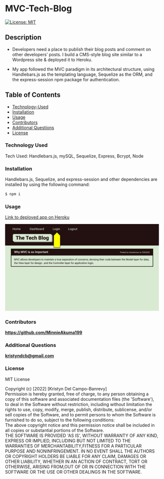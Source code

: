 # MVC-Tech-Blog

[![License: MIT](https://img.shields.io/badge/License-MIT-yellow.svg)](https://opensource.org/licenses/MIT)

## Description

- Developers need a place to publish their blog posts and comment on other developers’ posts. I build a CMS-style blog site similar to a Wordpress site & deployed it to Heroku.

- My app followed the MVC paradigm in its architectural structure, using Handlebars.js as the templating language, Sequelize as the ORM, and the express-session npm package for authentication.

## Table of Contents

- [Technology-Used](#technology-used)
- [Installation](#installation)
- [Usage](#usage)
- [Contributors](#contributors)
- [Additional Questions](#additional-questions)
- [License](#license)

### Technology Used

Tech Used: Handlebars.js, mySQL, Sequelize, Express, Bcrypt, Node

### Installation

Handlebars.js, Sequelize, and express-session and other dependencies are installed by using the following command:

```md
$ npm i
```

### Usage

[Link to deployed app on Heroku](https://arcane-coast-02762.herokuapp.com/)

![alt text](Assets/14-mvc-homework-demo-01.gif)

### Contributors

**https://github.com/MinnieAkuma199**


### Additional Questions

**kristyndcb@gmail.com**

### License

MIT License

Copyright (c) [2022] [Kristyn Del Campo-Banrevy]<br /> Permission is hereby granted, free of charge, to any person obtaining a copy of this software and associated documentation files (the 'Software'), to deal in the Software without restriction, including without limitation the rights to use, copy, modify, merge, publish, distribute, sublicense, and/or sell copies of the Software, and to permit persons to whom the Software is furnished to do so, subject to the following conditions:<br />The above copyright notice and this permission notice shall be included in all copies or substantial portions of the Software.<br />THE SOFTWARE IS PROVIDED 'AS IS', WITHOUT WARRANTY OF ANY KIND, EXPRESS OR IMPLIED, INCLUDING BUT NOT LIMITED TO THE WARRANTIES OF MERCHANTABILITY,FITNESS FOR A PARTICULAR PURPOSE AND NONINFRINGEMENT. IN NO EVENT SHALL THE AUTHORS OR COPYRIGHT HOLDERS BE LIABLE FOR ANY CLAIM, DAMAGES OR OTHER LIABILITY, WHETHER IN AN ACTION OF CONTRACT, TORT OR OTHERWISE, ARISING FROM,OUT OF OR IN CONNECTION WITH THE SOFTWARE OR THE USE OR OTHER DEALINGS IN THE SOFTWARE.
